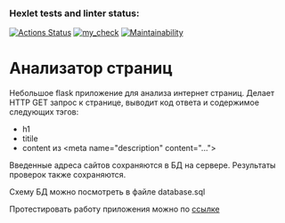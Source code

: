 ### Hexlet tests and linter status:
[![Actions Status](https://github.com/vadim-gusak/python-project-83/workflows/hexlet-check/badge.svg)](https://github.com/vadim-gusak/python-project-83/actions)
[![my_check](https://github.com/vadim-gusak/python-project-83/actions/workflows/my_workflow_check.yml/badge.svg)](https://github.com/vadim-gusak/python-project-83/actions/workflows/my_workflow_check.yml)
[![Maintainability](https://api.codeclimate.com/v1/badges/ab7444570b4be9d66c91/maintainability)](https://codeclimate.com/github/vadim-gusak/python-project-83/maintainability)

# Анализатор страниц

Небольшое flask приложение для анализа интернет страниц. Делает HTTP GET запрос к странице, выводит 
код ответа и содержимое следующих тэгов:
- h1
- titile
- content из \<meta name="description" content="...">

Введенные адреса сайтов сохраняются в БД на сервере. Результаты проверок также сохраняются.

Схему БД можно посмотреть в файле database.sql

Протестировать работу приложения можно по [ссылке](https://page-analyzer.up.railway.app/)
